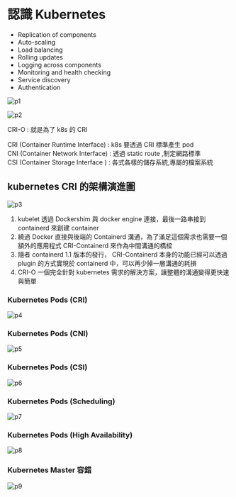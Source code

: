 # **認識 Kubernetes**

- Replication of components
- Auto-scaling
- Load balancing
- Rolling updates
- Logging across components
- Monitoring and health checking
- Service discovery
- Authentication

![p1](https://i.imgur.com/U5XL4n2.png)

![p2](https://i.imgur.com/5MTPgDP.png)

CRI-O : 就是為了 k8s 的 CRI

CRI (Container Runtime Interface) : k8s 要透過 CRI 標準產生 pod  
CNI (Container Network Interface) : 透過 static route ,制定網路標準  
CSI (Container Storage Interface ) : 各式各樣的儲存系統,專屬的檔案系統  

## kubernetes CRI 的架構演進圖

![p3](https://i.imgur.com/Nf5UCYl.png)

1. kubelet 透過 Dockershim 與 docker engine 連接，最後一路串接到 containerd 來創建 container  
2. 繞過 Docker 直接與後端的 Containerd 溝通，為了滿足這個需求也需要一個額外的應用程式 CRI-Containerd 來作為中間溝通的橋樑  
3. 隨者 containerd 1.1 版本的發行， CRI-Containerd 本身的功能已經可以透過 plugin 的方式實現於 containerd 中，可以再少掉一層溝通的耗損  
4. CRI-O 一個完全針對 kubernetes 需求的解決方案，讓整體的溝通變得更快速與簡單  


### Kubernetes Pods (CRI) 

![p4](https://i.imgur.com/B7I9nGt.png)

### Kubernetes Pods (CNI) 

![p5](https://i.imgur.com/h3kInKY.png)

### Kubernetes Pods (CSI)

![p6](https://i.imgur.com/D6BDyMX.png)

### Kubernetes Pods (Scheduling) 

![p7](https://i.imgur.com/Kcxhsyg.png)

### Kubernetes Pods (High Availability) 

![p8](https://i.imgur.com/fK2cjdJ.png)

### Kubernetes Master 容錯

![p9](https://i.imgur.com/QdFrKNf.png)














